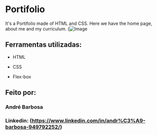 # Portifolio
 It's a Portifolio made of HTML and CSS. Here we have the home page, about me and my curriculum.
(![Image](https://github.com/Tydre1/Portifolio/assets/132526838/5690ec33-833b-4c37-8c69-3b18c242ee69)

## Ferramentas utilizadas:

* HTML

* CSS

* Flex-box

## Feito por:

### André Barbosa

### Linkedin: (https://www.linkedin.com/in/andr%C3%A9-barbosa-949792252/)

